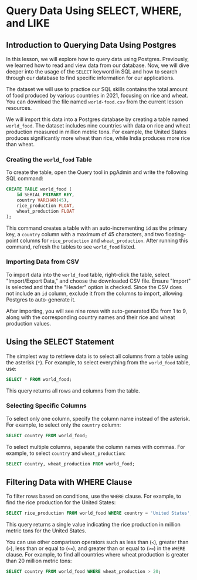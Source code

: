 # Query Data Using SELECT, WHERE, and LIKE

## Introduction to Querying Data Using Postgres

In this lesson, we will explore how to query data using Postgres. Previously, we learned how to read and view data from our database. Now, we will dive deeper into the usage of the `SELECT` keyword in SQL and how to search through our database to find specific information for our applications.

The dataset we will use to practice our SQL skills contains the total amount of food produced by various countries in 2021, focusing on rice and wheat. You can download the file named `world-food.csv` from the current lesson resources.

We will import this data into a Postgres database by creating a table named `world_food`. The dataset includes nine countries with data on rice and wheat production measured in million metric tons. For example, the United States produces significantly more wheat than rice, while India produces more rice than wheat.

### Creating the `world_food` Table

To create the table, open the Query tool in pgAdmin and write the following SQL command:

```sql
CREATE TABLE world_food (
    id SERIAL PRIMARY KEY,
    country VARCHAR(45),
    rice_production FLOAT,
    wheat_production FLOAT
);
```

This command creates a table with an auto-incrementing `id` as the primary key, a `country` column with a maximum of 45 characters, and two floating-point columns for `rice_production` and `wheat_production`. After running this command, refresh the tables to see `world_food` listed.

### Importing Data from CSV

To import data into the `world_food` table, right-click the table, select "Import/Export Data," and choose the downloaded CSV file. Ensure "Import" is selected and that the "Header" option is checked. Since the CSV does not include an `id` column, exclude it from the columns to import, allowing Postgres to auto-generate it.

After importing, you will see nine rows with auto-generated IDs from 1 to 9, along with the corresponding country names and their rice and wheat production values.

## Using the SELECT Statement

The simplest way to retrieve data is to select all columns from a table using the asterisk (`*`). For example, to select everything from the `world_food` table, use:

```sql
SELECT * FROM world_food;
```

This query returns all rows and columns from the table.

### Selecting Specific Columns

To select only one column, specify the column name instead of the asterisk. For example, to select only the `country` column:

```sql
SELECT country FROM world_food;
```

To select multiple columns, separate the column names with commas. For example, to select `country` and `wheat_production`:

```sql
SELECT country, wheat_production FROM world_food;
```

## Filtering Data with WHERE Clause

To filter rows based on conditions, use the `WHERE` clause. For example, to find the rice production for the United States:

```sql
SELECT rice_production FROM world_food WHERE country = 'United States';
```

This query returns a single value indicating the rice production in million metric tons for the United States.

You can use other comparison operators such as less than (`<`), greater than (`>`), less than or equal to (`<=`), and greater than or equal to (`>=`) in the `WHERE` clause. For example, to find all countries where wheat production is greater than 20 million metric tons:

```sql
SELECT country FROM world_food WHERE wheat_production > 20;
```
